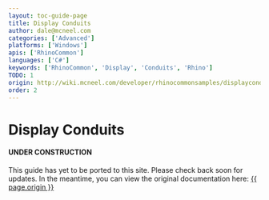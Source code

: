 ```yaml
---
layout: toc-guide-page
title: Display Conduits
author: dale@mcneel.com
categories: ['Advanced']
platforms: ['Windows']
apis: ['RhinoCommon']
languages: ['C#']
keywords: ['RhinoCommon', 'Display', 'Conduits', 'Rhino']
TODO: 1
origin: http://wiki.mcneel.com/developer/rhinocommonsamples/displayconduit
order: 2
---
```


# Display Conduits

<div class="bs-callout bs-callout-danger">
  <h4>UNDER CONSTRUCTION</h4>
  <p>This guide has yet to be ported to this site.  Please check back soon for updates.  
  In the meantime, you can view the original documentation here:
  <a href="{{ page.origin }}">{{ page.origin }}</a></p>
</div>
